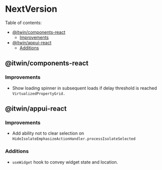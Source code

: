 # NextVersion <!-- omit from toc -->

Table of contents:

- [@itwin/components-react](#itwincomponents-react)
  - [Improvements](#improvements)
- [@itwin/appui-react](#itwinappui-react)
  - [Additions](#additions)

## @itwin/components-react

### Improvements

- Show loading spinner in subsequent loads if delay threshold is reached `VirtualizedPropertyGrid.`

## @itwin/appui-react

### Improvements

- Add ability not to clear selection on `HideIsolateEmphasizeActionHandler.processIsolateSelected`

### Additions

- `useWidget` hook to convey widget state and location.
